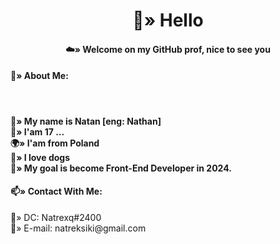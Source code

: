 <h1 align="center">
  👋» Hello 
  </h1>
<h4 align="center">☁️» Welcome on my GitHub prof, nice to see you </h4>
  <h4 align="">🌚» About Me:</h4>
  <br />
<h4 align="">
  🌙» My name is Natan [eng: Nathan]
  <br />
 🌵» I'am 17 ...
  <br />
 🌍» I'am from Poland
  <br />
 🐶» I love dogs
  <br />
  🎯» My goal is become Front-End Developer in 2024.
  
</h4>

 <h4 align="">📫» Contact With Me:</h4>
 <p align="">
  🌌» DC: Natrexq#2400  
   <br />
  💬» E-mail: natreksiki@gmail.com  
  </p>
  
 




